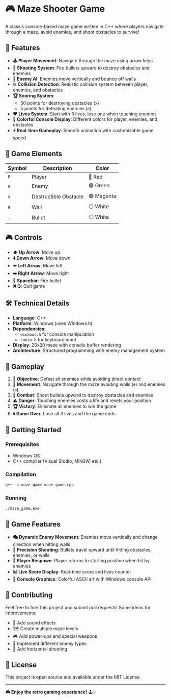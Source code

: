 # 🎮 Maze Shooter Game

A classic console-based maze game written in C++ where players navigate through a maze, avoid enemies, and shoot obstacles to survive!

## 🚀 Features

- **🕹️ Player Movement**: Navigate through the maze using arrow keys
- **🎯 Shooting System**: Fire bullets upward to destroy obstacles and enemies
- **👾 Enemy AI**: Enemies move vertically and bounce off walls
- **💥 Collision Detection**: Realistic collision system between player, enemies, and obstacles
- **🏆 Scoring System**: 
  - 50 points for destroying obstacles (`x`)
  - 5 points for defeating enemies (`e`)
- **❤️ Lives System**: Start with 3 lives, lose one when touching enemies
- **🎨 Colorful Console Display**: Different colors for player, enemies, and obstacles
- **⚡ Real-time Gameplay**: Smooth animation with customizable game speed

## 🎯 Game Elements

| Symbol | Description | Color |
|--------|-------------|-------|
| `P` | Player | 🔴 Red |
| `e` | Enemy | 🟢 Green |
| `x` | Destructible Obstacle | 🟣 Magenta |
| `#` | Wall | ⚪ White |
| `.` | Bullet | ⚪ White |

## 🎮 Controls

- **⬆️ Up Arrow**: Move up
- **⬇️ Down Arrow**: Move down
- **⬅️ Left Arrow**: Move left
- **➡️ Right Arrow**: Move right
- **🔫 Spacebar**: Fire bullet
- **❌ Q**: Quit game

## 🛠️ Technical Details

- **Language**: C++
- **Platform**: Windows (uses Windows.h)
- **Dependencies**: 
  - `windows.h` for console manipulation
  - `conio.h` for keyboard input
- **Display**: 20x20 maze with console buffer rendering
- **Architecture**: Structured programming with enemy management system

## 🎲 Gameplay

1. **🎯 Objective**: Defeat all enemies while avoiding direct contact
2. **🏃 Movement**: Navigate through the maze avoiding walls (`#`) and enemies (`e`)
3. **🔫 Combat**: Shoot bullets upward to destroy obstacles and enemies
4. **⚠️ Danger**: Touching enemies costs a life and resets your position
5. **🏆 Victory**: Eliminate all enemies to win the game
6. **💀 Game Over**: Lose all 3 lives and the game ends

## 🚀 Getting Started

### Prerequisites
- Windows OS
- C++ compiler (Visual Studio, MinGW, etc.)

### Compilation
```bash
g++ -o maze_game maze_game.cpp
```

### Running
```bash
./maze_game.exe
```

## 🎨 Game Features

- **🎭 Dynamic Enemy Movement**: Enemies move vertically and change direction when hitting walls
- **🎯 Precision Shooting**: Bullets travel upward until hitting obstacles, enemies, or walls
- **🔄 Player Respawn**: Player returns to starting position when hit by enemies
- **📊 Live Score Display**: Real-time score and lives counter
- **🎨 Console Graphics**: Colorful ASCII art with Windows console API

## 🤝 Contributing

Feel free to fork this project and submit pull requests! Some ideas for improvements:
- 🎵 Add sound effects
- 🗺️ Create multiple maze levels
- 🎮 Add power-ups and special weapons
- 🤖 Implement different enemy types
- 🎯 Add horizontal shooting

## 📜 License

This project is open source and available under the MIT License.

---

**🎮 Enjoy the retro gaming experience!** 🕹️✨
